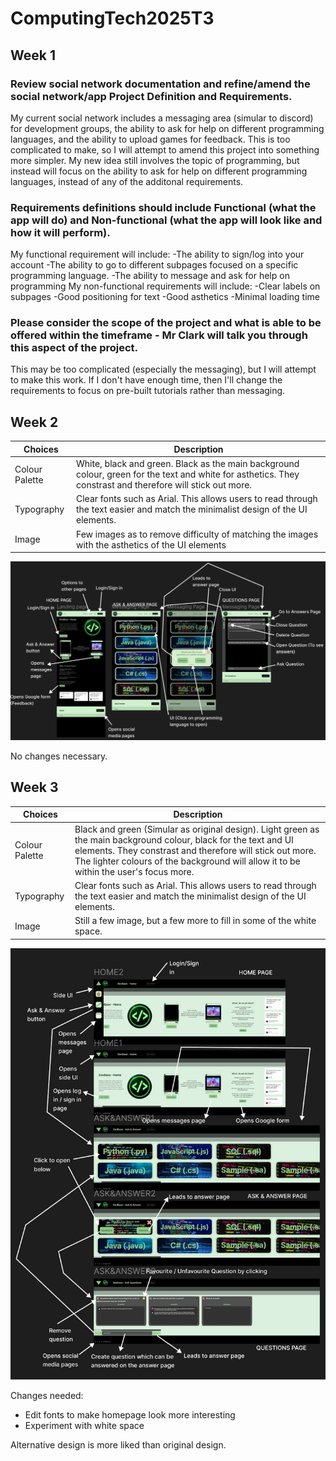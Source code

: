 # ComputingTech2025T3
## Week 1

### Review social network documentation and refine/amend the social network/app Project Definition and Requirements. 
My current social network includes a messaging area (simular to discord) for development groups, the ability to ask for help on different programming languages, and the ability to upload games for feedback.
This is too complicated to make, so I will attempt to amend this project into something more simpler.
My new idea still involves the topic of programming, but instead will focus on the ability to ask for help on different programming languages, instead of any of the additonal requirements.

### Requirements definitions should include Functional (what the app will do) and Non-functional (what the app will look like and how it will perform). 
My functional requirement will include:
-The ability to sign/log into your account
-The ability to go to different subpages focused on a specific programming language.
-The ability to message and ask for help on programming
My non-functional requirements will include:
-Clear labels on subpages
-Good positioning for text
-Good asthetics
-Minimal loading time

### Please consider the scope of the project and what is able to be offered within the  timeframe - Mr Clark will talk you through this aspect of the project.
This may be too complicated (especially the messaging), but I will attempt to make this work. If I don't have enough time, then I'll change the requirements to focus on pre-built tutorials rather than messaging.

## Week 2

| Choices | Description |
| ----------- | ----------- |
| Colour Palette | White, black and green. Black as the main background colour, green for the text and white for asthetics. They constrast and therefore will stick out more. |
| Typography | Clear fonts such as Arial. This allows users to read through the text easier and match the minimalist design of the UI elements. |
| Image | Few images as to remove difficulty of matching the images with the asthetics of the UI elements |

![Figma Webpages](FigmaWebpage1.jpg)

No changes necessary.

## Week 3

| Choices | Description |
| ----------- | ----------- |
| Colour Palette | Black and green (Simular as original design). Light green as the main background colour, black for the text and UI elements. They constrast and therefore will stick out more. The lighter colours of the background will allow it to be within the user's focus more. |
| Typography | Clear fonts such as Arial. This allows users to read through the text easier and match the minimalist design of the UI elements. |
| Image | Still a few image, but a few more to fill in some of the white space. |

![Figma Webpages](FigmaWebpage2.jpg)

Changes needed:
- Edit fonts to make homepage look more interesting
- Experiment with white space

Alternative design is more liked than original design.